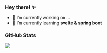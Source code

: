 ### Hey there! ✨

- 🔭 I’m currently working on ...
- 🌱 I’m currently learning **svelte & spring boot**

### GitHub Stats

![](https://github-readme-stats.vercel.app/api/top-langs/?username=sankenbrand&theme=algolia&hide_border=true&include_all_commits=false&count_private=false)
